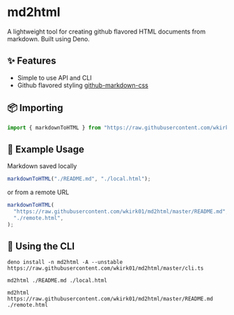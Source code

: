 # md2html

A lightweight tool for creating github flavored HTML documents from markdown.
Built using Deno.

## ✨ Features

- Simple to use API and CLI
- Github flavored styling
  [github-markdown-css](https://github.com/sindresorhus/github-markdown-css)

## 📦 Importing

```typescript
import { markdownToHTML } from "https://raw.githubusercontent.com/wkirk01/md2html/master/mod.ts";
```

## 📖 Example Usage

Markdown saved locally

```typescript
markdownToHTML("./README.md", "./local.html");
```

or from a remote URL

```typescript
markdownToHTML(
  "https://raw.githubusercontent.com/wkirk01/md2html/master/README.md",
  "./remote.html",
);
```

## 🚀 Using the CLI

```shell
deno install -n md2html -A --unstable https://raw.githubusercontent.com/wkirk01/md2html/master/cli.ts

md2html ./README.md ./local.html

md2html https://raw.githubusercontent.com/wkirk01/md2html/master/README.md ./remote.html
```
